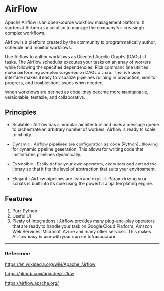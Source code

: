 # AirFlow

Apache Airflow is an open-source workflow management platform. It started at Airbnb as a solution to manage the company's increasingly complex workflows.

Airflow is a platform created by the community to programmatically author, schedule and monitor workflows.

Use Airflow to author workflows as Directed Acyclic Graphs (DAGs) of tasks. The Airflow scheduler executes your tasks on an array of workers while following the specified dependencies. Rich command line utilities make performing complex surgeries on DAGs a snap. The rich user interface makes it easy to visualize pipelines running in production, monitor progress, and troubleshoot issues when needed.

When workflows are defined as code, they become more maintainable, versionable, testable, and collaborative.

## Principles

- Scalable : Airflow has a modular architecture and uses a message queue to orchestrate an arbitrary number of workers. Airflow is ready to scale to infinity.

- Dynamic : Airflow pipelines are configuration as code (Python), allowing for dynamic pipeline generation. This allows for writing code that instantiates pipelines dynamically.

- Extensible : Easily define your own operators, executors and extend the library so that it fits the level of abstraction that suits your environment.

- Elegant : Airflow pipelines are lean and explicit. Parametrizing your scripts is built into its core using the powerful Jinja templating engine.

## Features

1. Pure Python
2. Useful UI
3. Plenty of integrations : Airflow provides many plug-and-play operators that are ready to handle your task on Google Cloud Platform, Amazon Web Services, Microsoft Azure and many other services. This makes Airflow easy to use with your current infrastructure.

---

### Reference

https://en.wikipedia.org/wiki/Apache_Airflow

https://github.com/apache/airflow

https://airflow.apache.org/
